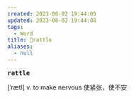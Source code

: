 ```yaml
---
created: 2023-08-02 19:44:05
updated: 2023-08-02 19:44:08
tags:
  - Word
title: 📖rattle
aliases:
  - null
---
```


<pre><strong>rattle</strong></pre>
[ˈrætl]
v. to make nervous 使紧张，使不安
